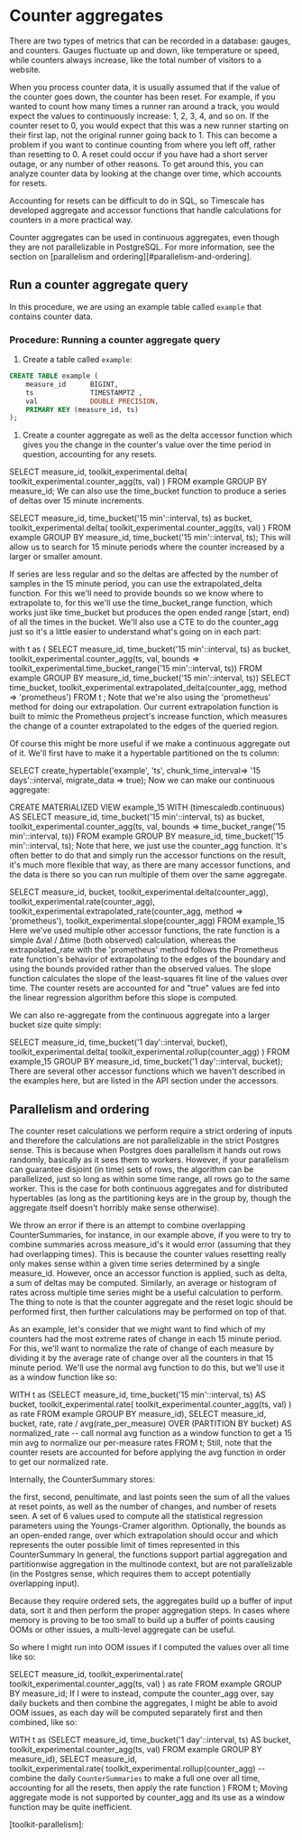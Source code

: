 # Counter aggregates
There are two types of metrics that can be recorded in a database: gauges, and
counters. Gauges fluctuate up and down, like temperature or speed, while
counters always increase, like the total number of visitors to a website.

When you process counter data, it is usually assumed that if the value of the
counter goes down, the counter has been reset. For example, if you wanted to
count how many times a runner ran around a track, you would expect the values to
continuously increase: 1, 2, 3, 4, and so on. If the counter reset to 0, you
would expect that this was a new runner starting on their first lap, not the
original runner going back to 1. This can become a problem if you want to
continue counting from where you left off, rather than resetting to 0. A reset
could occur if you have had a short server outage, or any number of other
reasons. To get around this, you can analyze counter data by looking at the
change over time, which accounts for resets.

Accounting for resets can be difficult to do in SQL, so Timescale has developed
aggregate and accessor functions that handle calculations for counters in a more
practical way.

<highlight type="note">
Counter aggregates can be used in continuous aggregates, even though they are
not parallelizable in PostgreSQL. For more information, see the section on
[parallelism and ordering][#parallelism-and-ordering].
</highlight>

## Run a counter aggregate query
In this procedure, we are using an example table called `example` that contains
counter data.

### Procedure: Running a counter aggregate query
1.  Create a table called `example`:
```sql
CREATE TABLE example (
    measure_id      BIGINT,
    ts              TIMESTAMPTZ ,
    val             DOUBLE PRECISION,
    PRIMARY KEY (measure_id, ts)
);
```
1.  Create a counter aggregate as well as the delta accessor function which gives you the change in the counter's value over the time period in question, accounting for any resets.

SELECT measure_id,
    toolkit_experimental.delta(
        toolkit_experimental.counter_agg(ts, val)
    )
FROM example
GROUP BY measure_id;
We can also use the time_bucket function to produce a series of deltas over 15 minute increments.

SELECT measure_id,
    time_bucket('15 min'::interval, ts) as bucket,
    toolkit_experimental.delta(
        toolkit_experimental.counter_agg(ts, val)
    )
FROM example
GROUP BY measure_id, time_bucket('15 min'::interval, ts);
This will allow us to search for 15 minute periods where the counter increased by a larger or smaller amount.

If series are less regular and so the deltas are affected by the number of samples in the 15 minute period, you can use the extrapolated_delta function. For this we'll need to provide bounds so we know where to extrapolate to, for this we'll use the time_bucket_range function, which works just like time_bucket but produces the open ended range [start, end) of all the times in the bucket. We'll also use a CTE to do the counter_agg just so it's a little easier to understand what's going on in each part:

with t as (
    SELECT measure_id,
        time_bucket('15 min'::interval, ts) as bucket,
        toolkit_experimental.counter_agg(ts, val, bounds => toolkit_experimental.time_bucket_range('15 min'::interval, ts))
    FROM example
    GROUP BY measure_id, time_bucket('15 min'::interval, ts))
SELECT time_bucket,
    toolkit_experimental.extrapolated_delta(counter_agg, method => 'prometheus')
FROM t ;
Note that we're also using the 'prometheus' method for doing our extrapolation. Our current extrapolation function is built to mimic the Prometheus project's increase function, which measures the change of a counter extrapolated to the edges of the queried region.

Of course this might be more useful if we make a continuous aggregate out of it. We'll first have to make it a hypertable partitioned on the ts column:

SELECT create_hypertable('example', 'ts', chunk_time_interval=> '15 days'::interval, migrate_data => true);
Now we can make our continuous aggregate:

CREATE MATERIALIZED VIEW example_15
WITH (timescaledb.continuous)
AS SELECT measure_id,
    time_bucket('15 min'::interval, ts) as bucket,
    toolkit_experimental.counter_agg(ts, val, bounds => time_bucket_range('15 min'::interval, ts))
FROM example
GROUP BY measure_id, time_bucket('15 min'::interval, ts);
Note that here, we just use the counter_agg function. It's often better to do that and simply run the accessor functions on the result, it's much more flexible that way, as there are many accessor functions, and the data is there so you can run multiple of them over the same aggregate.

SELECT
    measure_id,
    bucket,
    toolkit_experimental.delta(counter_agg),
    toolkit_experimental.rate(counter_agg),
    toolkit_experimental.extrapolated_rate(counter_agg, method => 'prometheus'),
    toolkit_experimental.slope(counter_agg)
FROM example_15
Here we've used multiple other accessor functions, the rate function is a simple Δval / Δtime (both observed) calculation, whereas the extrapolated_rate with the 'prometheus' method follows the Prometheus rate function's behavior of extrapolating to the edges of the boundary and using the bounds provided rather than the observed values. The slope function calculates the slope of the least-squares fit line of the values over time. The counter resets are accounted for and "true" values are fed into the linear regression algorithm before this slope is computed.

We can also re-aggregate from the continuous aggregate into a larger bucket size quite simply:

SELECT
    measure_id,
    time_bucket('1 day'::interval, bucket),
    toolkit_experimental.delta(
        toolkit_experimental.rollup(counter_agg)
    )
FROM example_15
GROUP BY measure_id, time_bucket('1 day'::interval, bucket);
There are several other accessor functions which we haven't described in the examples here, but are listed in the API section under the accessors.


## Parallelism and ordering
The counter reset calculations we perform require a strict ordering of inputs and therefore the calculations are not parallelizable in the strict Postgres sense. This is because when Postgres does parallelism it hands out rows randomly, basically as it sees them to workers. However, if your parallelism can guarantee disjoint (in time) sets of rows, the algorithm can be parallelized, just so long as within some time range, all rows go to the same worker. This is the case for both continuous aggregates and for distributed hypertables (as long as the partitioning keys are in the group by, though the aggregate itself doesn't horribly make sense otherwise).

We throw an error if there is an attempt to combine overlapping CounterSummaries, for instance, in our example above, if you were to try to combine summaries across measure_id's it would error (assuming that they had overlapping times). This is because the counter values resetting really only makes sense within a given time series determined by a single measure_id. However, once an accessor function is applied, such as delta, a sum of deltas may be computed. Similarly, an average or histogram of rates across multiple time series might be a useful calculation to perform. The thing to note is that the counter aggregate and the reset logic should be performed first, then further calculations may be performed on top of that.

As an example, let's consider that we might want to find which of my counters had the most extreme rates of change in each 15 minute period. For this, we'll want to normalize the rate of change of each measure by dividing it by the average rate of change over all the counters in that 15 minute period. We'll use the normal avg function to do this, but we'll use it as a window function like so:

WITH t as (SELECT measure_id,
        time_bucket('15 min'::interval, ts) AS bucket,
        toolkit_experimental.rate(
            toolkit_experimental.counter_agg(ts, val)
        ) as rate
    FROM example
    GROUP BY measure_id),
SELECT measure_id,
    bucket,
    rate,
    rate / avg(rate_per_measure) OVER (PARTITION BY bucket) AS normalized_rate -- call normal avg function as a window function to get a 15 min avg to normalize our per-measure rates
FROM t;
Still, note that the counter resets are accounted for before applying the avg function in order to get our normalized rate.

Internally, the CounterSummary stores:

the first, second, penultimate, and last points seen
the sum of all the values at reset points, as well as the number of changes, and number of resets seen.
A set of 6 values used to compute all the statistical regression parameters using the Youngs-Cramer algorithm.
Optionally, the bounds as an open-ended range, over which extrapolation should occur and which represents the outer possible limit of times represented in this CounterSummary
In general, the functions support partial aggregation and partitionwise aggregation in the multinode context, but are not parallelizable (in the Postgres sense, which requires them to accept potentially overlapping input).

Because they require ordered sets, the aggregates build up a buffer of input data, sort it and then perform the proper aggregation steps. In cases where memory is proving to be too small to build up a buffer of points causing OOMs or other issues, a multi-level aggregate can be useful.

So where I might run into OOM issues if I computed the values over all time like so:

SELECT measure_id,
    toolkit_experimental.rate(
        toolkit_experimental.counter_agg(ts, val)
    ) as rate
FROM example
GROUP BY measure_id;
If I were to instead, compute the counter_agg over, say daily buckets and then combine the aggregates, I might be able to avoid OOM issues, as each day will be computed separately first and then combined, like so:

WITH t as (SELECT measure_id,
        time_bucket('1 day'::interval, ts) AS bucket,
        toolkit_experimental.counter_agg(ts, val)
    FROM example
    GROUP BY measure_id),
SELECT measure_id, \
    toolkit_experimental.rate(
        toolkit_experimental.rollup(counter_agg) --combine the daily `CounterSummaries` to make a full one over all time, accounting for all the resets, then apply the rate function
    )
FROM t;
Moving aggregate mode is not supported by counter_agg and its use as a window function may be quite inefficient.

[gh-analytics-algorithms]: https://github.com/timescale/timescale-analytics/blob/main/docs/percentile_approximation.md#advanced-usage
[toolkit-parallelism]:
